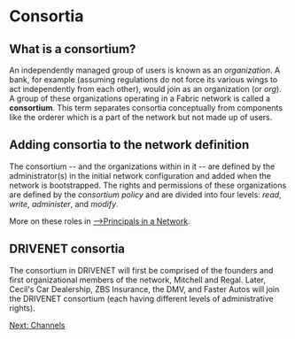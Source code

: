 # Consortia

## What is a consortium?

An independently managed group of users is known as an *organization*. A bank, for example (assuming regulations do not force its various wings to act independently from each other), would join as an organization (or *org*). A group of these organizations operating in a Fabric network is called a **consortium**. This term separates consortia conceptually from components like the orderer which is a part of the network but not made up of users.  

## Adding consortia to the network definition

The consortium -- and the organizations within in it -- are defined by the administrator(s) in the initial network configuration and added when the network is bootstrapped. The rights and permissions of these organizations are defined by the *consortium policy* and are divided into four levels: *read*, *write*, *administer*, and *modify*.

More on these roles in [-->Principals in a Network](./PrincipalsinaNetwork.md).

## DRIVENET consortia

The consortium in DRIVENET will first be comprised of the founders and first organizational members of the network, Mitchell and Regal. Later, Cecil's Car Dealership, ZBS Insurance, the DMV, and Faster Autos will join the DRIVENET consortium (each having different levels of administrative rights).  

[Next: Channels](./Channels.md)
